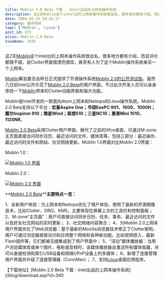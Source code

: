 ```yaml
---
title: Moblin 2.0 Beta 下载 - Intel出品的上网本操作系统
description: 这2天Moblin这个intel出的上网本操作系统很出名，很多地方都有介绍，而且评价都很不错，说Clutter界面很漂亮很炫，甚至有人为了这个Moblin操作系统单买一个上网本。Moblin筹划委员会昨日正式提供了开源操作系统Moblin2.0的公开测试版，虽然几日前Intel公开示范了Moblin2.0Beta的用户界面，不过此次开发人员可以亲身体验一下Moblin带来的Clutter动画界面和强大功能。Moblin是Intel开发的一款面向Atom上网本和Nettops的Linux操作系统，Moblin2.0Beta支持以下平台：宏碁AspireOne；华硕EeePC901、1000、1000H；戴尔Inspiron910；微星Wind；联想S10；三星NC10；惠普Mini1010、1120NR。
date: 2009-05-25 10:42:27
category: 操作系统
tags: ['Moblin', 'Linux']
post_id: 875
alias: Moblin-2.0-Beta
ViewNums: 3435
---
```


这2天[Moblin](/tags/Moblin)这个intel出的上网本操作系统很出名，很多地方都有介绍，而且评价都很不错，说Clutter界面很漂亮很炫，甚至有人为了这个Moblin操作系统单买一个上网本。

[Moblin](/tags/Moblin)筹划委员会昨日正式提供了开源操作系统[Moblin 2.0的公开测试版](/blog/moblin-20-beta)，虽然几日前Intel公开示范了[Moblin 2.0 Beta](/blog/moblin-20-beta)的用户界面，不过此次开发人员可以亲身体验一下[Moblin](/tags/Moblin)带来的Clutter动画界面和强大功能。

Moblin是Intel开发的一款面向Atom上网本和Nettops的Linux操作系统，Moblin 2.0 Beta支持以下平台：**宏碁Aspire One；华硕EeePC 901、1000、1000H；戴尔Inspiron 910；微星Wind；联想S10；三星NC10；惠普Mini 1010、1120NR**。

[Moblin 2.0 Beta](/blog/moblin-20-beta)采用Clutter用户界面，替代了之前的Xfce桌面，可通过M-zone主页面直接访问同步日历、最近访问的文件、媒体库等，包括三部分：最近操作、最近访问的文件和网站、社交网络更新。Moblin 1.0界面对比Moblin 2.0界面：

Moblin 1.0：

[![Moblin 1.0 界面](http://www.laonb.com/pc/188.jpg)](/blog/moblin-20-beta)

Moblin 2.0：

[![Moblin 2.0 界面](http://moblin.org/sites/all/files/u4/moblin_v2_netbook_beta.jpg)](/blog/moblin-20-beta)

**[Moblin 2.0 Beta](/blog/moblin-20-beta)****主要特点一览：**

1、全新用户体验：为上网本和Nettops优化了用户体验，使用了最新的开源图像技术，比如Clutter、DRI2、KMS，主要体现在屏幕上方的工具栏和控制面板；
2、M-zone“主页面”：用户可直接访问同步日历、任务、事务、最近访问的文件以及好友社交网站的实时更新；
3、社交网络内容聚合；
4、为Moblin 2.0上网本用户界面优化了Web浏览器：基于最新的Mozilla浏览器技术修正了Clutter架构，用户可通过浏览器直接访问和应用整个网络和各种新功能，比如视频嵌入、最新Flash插件等，它们都被无缝集成到了用户界面中；
5、“活动”媒体播放器：当用户浏览媒体库或单个图片、电影或音频时，该媒体播放器会激活所有媒体收藏，并可以直接检测和索引USB设备和网络UPnP设备上的多媒体；
6、新增了连接管理用户界面并升级了连接管理器（ConnMan）；
7、支持[Linux](/tags/Linux)桌面应用程序。

【下载地址】[Moblin 2.0 Beta 下载 - Intel出品的上网本操作系统](/blog/download.asp?id=340

